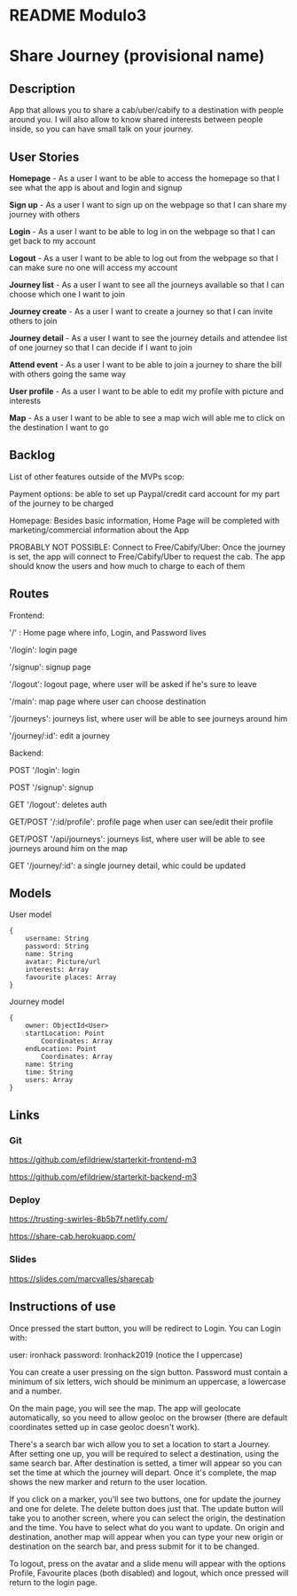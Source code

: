 # README Modulo3

# Share Journey (provisional name)

## Description

App that allows you to share a cab/uber/cabify to a destination with people around you. I will also allow to know shared interests between people inside, so you can have small talk on your journey.

## User Stories

**Homepage** - As a user I want to be able to access the homepage so that I see what the app is about and login and signup

**Sign up** - As a user I want to sign up on the webpage so that I can share my journey with others

**Login** - As a user I want to be able to log in on the webpage so that I can get back to my account

**Logout** - As a user I want to be able to log out from the webpage so that I can make sure no one will access my account

**Journey list** - As a user I want to see all the journeys available so that I can choose which one I want to join

**Journey create** - As a user I want to create a journey so that I can invite others to join

**Journey detail** - As a user I want to see the journey details and attendee list of one journey so that I can decide if I want to join

**Attend event** - As a user I want to be able to join a journey to share the bill with others going the same way

**User profile** - As a user I want to be able to edit my profile with picture and interests

**Map** - As a user I want to be able to see a map wich will able me to click on the destination I want to go

## Backlog

List of other features outside of the MVPs scop:

Payment options: be able to set up Paypal/credit card account for my part of the journey to be charged

Homepage: Besides basic information, Home Page will be completed with marketing/commercial information about the App

PROBABLY NOT POSSIBLE: Connect to Free/Cabify/Uber: Once the journey is set, the app will connect to Free/Cabify/Uber to request the cab. The app should know the users and how much to charge to each of them

## Routes

Frontend:

'/' : Home page where info, Login, and Password lives

'/login': login page

'/signup': signup page

'/logout': logout page, where user will be asked if he's sure to leave

'/main': map page where user can choose destination

'/journeys': journeys list, where user will be able to see journeys around him

'/journey/:id': edit a journey

Backend:

POST '/login': login

POST '/signup': signup

GET '/logout': deletes auth

GET/POST '/:id/profile': profile page when user can see/edit their profile

GET/POST '/api/journeys': journeys list, where user will be able to see journeys around him on the map

GET '/journey/:id': a single journey detail, whic could be updated

## Models

User model

    {
    	username: String
    	password: String
        name: String
        avatar: Picture/url
        interests: Array
        favourite places: Array
    }

Journey model

    {
    	owner: ObjectId<User>
    	startLocation: Point
            Coordinates: Array
    	endLocation: Point
            Coordinates: Array
    	name: String
    	time: String
    	users: Array
    }

## Links

### Git

https://github.com/efildriew/starterkit-frontend-m3

https://github.com/efildriew/starterkit-backend-m3

### Deploy

https://trusting-swirles-8b5b7f.netlify.com/

https://share-cab.herokuapp.com/

### Slides

https://slides.com/marcvalles/sharecab

## Instructions of use

Once pressed the start button, you will be redirect to Login. You can Login with:

user: ironhack
password: Ironhack2019 (notice the I uppercase)

You can create a user pressing on the sign button. Password must contain a minimum of six letters, wich should be minimum an uppercase, a lowercase and a number.

On the main page, you will see the map. The app will geolocate automatically, so you need to allow geoloc on the browser (there are default coordinates setted up in case geoloc doesn't work).

There's a search bar wich allow you to set a location to start a Journey. After setting one up, you will be required to select a destination, using the same search bar. After destination is setted, a timer will appear so you can set the time at which the journey will depart. Once it's complete, the map shows the new marker and return to the user location.

If you click on a marker, you'll see two buttons, one for update the journey and one for delete. The delete button does just that. The update button will take you to another screen, where you can select the origin, the destination and the time. You have to select what do you want to update. On origin and destination, another map will appear when you can type your new origin or destination on the search bar, and press submit for it to be changed.

To logout, press on the avatar and a slide menu will appear with the options Profile, Favourite places (both disabled) and logout, which once pressed will return to the login page.

